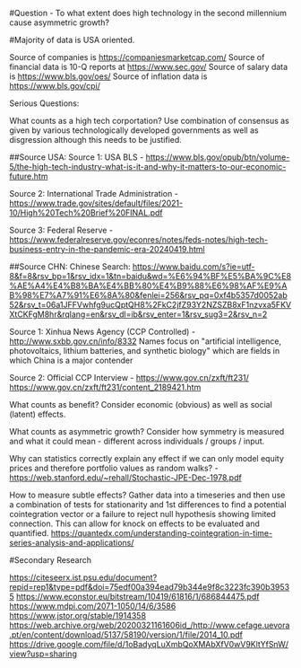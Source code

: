 #Question - To what extent does high technology in the second millennium cause asymmetric growth?

#Majority of data is USA oriented.

Source of companies is https://companiesmarketcap.com/
Source of financial data is 10-Q reports at https://www.sec.gov/
Source of salary data is https://www.bls.gov/oes/
Source of inflation data is https://www.bls.gov/cpi/

Serious Questions:

What counts as a high tech corportation? Use combination of consensus as given by various technologically developed governments as well as disgression although this needs to be justified.

##Source USA:
Source 1: USA BLS - https://www.bls.gov/opub/btn/volume-5/the-high-tech-industry-what-is-it-and-why-it-matters-to-our-economic-future.htm

Source 2: International Trade Administration - https://www.trade.gov/sites/default/files/2021-10/High%20Tech%20Brief%20FINAL.pdf

Source 3: Federal Reserve - https://www.federalreserve.gov/econres/notes/feds-notes/high-tech-business-entry-in-the-pandemic-era-20240419.html

##Source CHN: 
Chinese Search: https://www.baidu.com/s?ie=utf-8&f=8&rsv_bp=1&rsv_idx=1&tn=baidu&wd=%E6%94%BF%E5%BA%9C%E8%AE%A4%E4%B8%BA%E4%BB%80%E4%B9%88%E6%98%AF%E9%AB%98%E7%A7%91%E6%8A%80&fenlei=256&rsv_pq=0xf4b5357d0052ab52&rsv_t=06a1JFFVwhfg9ucQptQH8%2FkC2jfZ93Y2NZSZB8xF1nzvxa5FKVXtCKFgM8hr&rqlang=en&rsv_dl=ib&rsv_enter=1&rsv_sug3=2&rsv_n=2

Source 1: Xinhua News Agency (CCP Controlled) - http://www.sxbb.gov.cn/info/8332
Names focus on "artificial intelligence, photovoltaics, lithium batteries, and synthetic biology" which are fields in which China is a major contender

Source 2: Official CCP Interview - https://www.gov.cn/zxft/ft231/ https://www.gov.cn/zxft/ft231/content_2189421.htm

What counts as benefit? Consider economic (obvious) as well as social (latent) effects.

What counts as asymmetric growth? Consider how symmetry is measured and what it could mean - different across individuals / groups / input.

Why can statistics correctly explain any effect if we can only model equity prices and therefore portfolio values as random walks? - https://web.stanford.edu/~rehall/Stochastic-JPE-Dec-1978.pdf

How to measure subtle effects? Gather data into a timeseries and then use a combination of tests for stationarity and 1st differences to find a potential cointegration vector or a failure to reject null hypothesis showing limited connection. This can allow for knock on effects to be evaluated and quantified. https://quantedx.com/understanding-cointegration-in-time-series-analysis-and-applications/

#Secondary Research

https://citeseerx.ist.psu.edu/document?repid=rep1&type=pdf&doi=75edf00a394ead79b344e9f8c3223fc390b39535
https://www.econstor.eu/bitstream/10419/61816/1/686844475.pdf
https://www.mdpi.com/2071-1050/14/6/3586
https://www.jstor.org/stable/1914358
https://web.archive.org/web/20200321161606id_/http://www.cefage.uevora.pt/en/content/download/5137/58190/version/1/file/2014_10.pdf
https://drive.google.com/file/d/1oBadyqLuXmbQoXMAbXfV0wV9KltYfSnW/view?usp=sharing